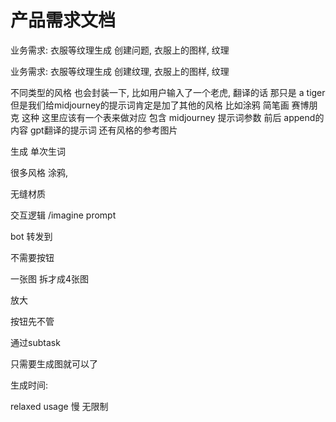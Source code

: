 # 产品需求文档

业务需求: 衣服等纹理生成
创建问题, 衣服上的图样, 纹理


业务需求: 衣服等纹理生成
创建纹理, 衣服上的图样, 纹理



不同类型的风格 也会封装一下, 比如用户输入了一个老虎, 
翻译的话 那只是 a tiger 但是我们给midjourney的提示词肯定是加了其他的风格
比如涂鸦 简笔画 赛博朋克 这种
这里应该有一个表来做对应
包含 midjourney 提示词参数 前后 append的内容 gpt翻译的提示词
还有风格的参考图片








生成 单次生词

很多风格
涂鸦,

无缝材质

交互逻辑  /imagine prompt 

bot 转发到

不需要按钮 

一张图 拆才成4张图 

放大

按钮先不管

通过subtask

只需要生成图就可以了


生成时间: 

relaxed usage 慢 无限制

